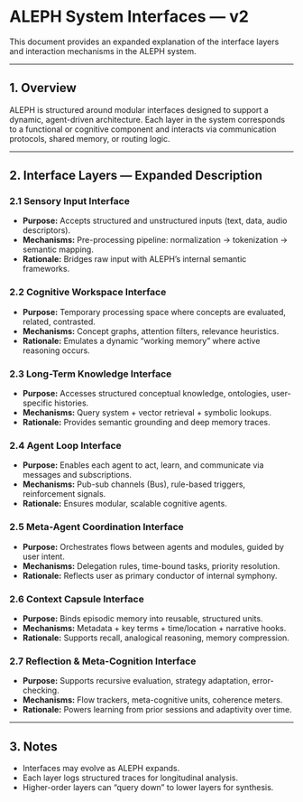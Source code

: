 # ALEPH System Interfaces — v2

This document provides an expanded explanation of the interface layers and interaction mechanisms in the ALEPH system.

---

## 1. Overview

ALEPH is structured around modular interfaces designed to support a dynamic, agent-driven architecture. Each layer in the system corresponds to a functional or cognitive component and interacts via communication protocols, shared memory, or routing logic.

---

## 2. Interface Layers — Expanded Description

### 2.1 Sensory Input Interface

- **Purpose:** Accepts structured and unstructured inputs (text, data, audio descriptors).
- **Mechanisms:** Pre-processing pipeline: normalization → tokenization → semantic mapping.
- **Rationale:** Bridges raw input with ALEPH’s internal semantic frameworks.

### 2.2 Cognitive Workspace Interface

- **Purpose:** Temporary processing space where concepts are evaluated, related, contrasted.
- **Mechanisms:** Concept graphs, attention filters, relevance heuristics.
- **Rationale:** Emulates a dynamic “working memory” where active reasoning occurs.

### 2.3 Long-Term Knowledge Interface

- **Purpose:** Accesses structured conceptual knowledge, ontologies, user-specific histories.
- **Mechanisms:** Query system + vector retrieval + symbolic lookups.
- **Rationale:** Provides semantic grounding and deep memory traces.

### 2.4 Agent Loop Interface

- **Purpose:** Enables each agent to act, learn, and communicate via messages and subscriptions.
- **Mechanisms:** Pub-sub channels (Bus), rule-based triggers, reinforcement signals.
- **Rationale:** Ensures modular, scalable cognitive agents.

### 2.5 Meta-Agent Coordination Interface

- **Purpose:** Orchestrates flows between agents and modules, guided by user intent.
- **Mechanisms:** Delegation rules, time-bound tasks, priority resolution.
- **Rationale:** Reflects user as primary conductor of internal symphony.

### 2.6 Context Capsule Interface

- **Purpose:** Binds episodic memory into reusable, structured units.
- **Mechanisms:** Metadata + key terms + time/location + narrative hooks.
- **Rationale:** Supports recall, analogical reasoning, memory compression.

### 2.7 Reflection & Meta-Cognition Interface

- **Purpose:** Supports recursive evaluation, strategy adaptation, error-checking.
- **Mechanisms:** Flow trackers, meta-cognitive units, coherence meters.
- **Rationale:** Powers learning from prior sessions and adaptivity over time.

---

## 3. Notes

- Interfaces may evolve as ALEPH expands.
- Each layer logs structured traces for longitudinal analysis.
- Higher-order layers can “query down” to lower layers for synthesis.

